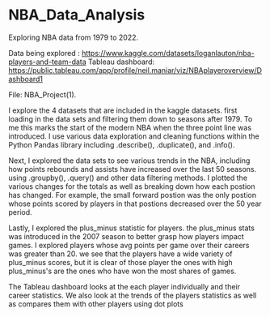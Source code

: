 # NBA_Data_Analysis
Exploring NBA data from 1979 to 2022.

Data being explored : https://www.kaggle.com/datasets/loganlauton/nba-players-and-team-data
Tableau dashboard: https://public.tableau.com/app/profile/neil.maniar/viz/NBAplayeroverview/Dashboard1

File:
NBA_Project(1).

I explore the 4 datasets that are included in the kaggle datasets. first loading in the data sets and filtering them down to seasons after 1979. To me this marks the start of the modern NBA when the three point line was introduced. I use various data exploration and cleaning functions within the Python Pandas library including .describe(), .duplicate(), and .info(). 

Next, I explored the data sets to see various trends in the NBA, including how points rebounds and assists have increased over the last 50 seasons. using .groupby(), .query() and other data filtering methods. I plotted the various changes for the totals as well as breaking down how each postion has changed. For example, the small forward postion was the only postion whose points scored by players in that postions decreased over the 50 year period. 

Lastly, I explored the plus_minus statistic for players. the plus_minus stats was introduced in the 2007 season to better grasp how players impact games. I explored players whose avg points per game over their careers was greater than 20. we see that the players have a wide variety of plus_minus scores, but it is clear of those player the ones with high plus_minus's are the ones who have won the most shares of games.

The Tableau dashboard looks at the each player individually and their career statistics. We also look at the trends of the players statistics as well as compares them with other players using dot plots


